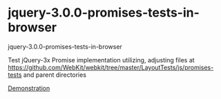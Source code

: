# jquery-3.0.0-promises-tests-in-browser
jquery-3.0.0-promises-tests-in-browser

Test jQuery-3x Promise implementation utilizing, adjusting files at https://github.com/WebKit/webkit/tree/master/LayoutTests/js/promises-tests
and parent directories

<a href="http://guest271314.github.io/jquery-3.0.0-promises-tests-in-browser/">Demonstration</a>
